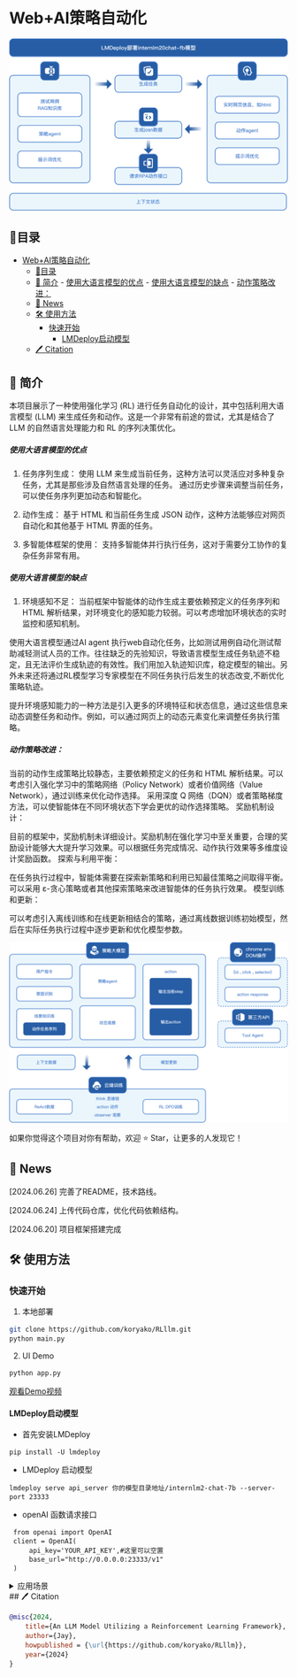 # Web+AI策略自动化

![image](https://raw.githubusercontent.com/koryako/RLllm/main/image/2.png)

## 📝目录

- [Web+AI策略自动化](#webai策略自动化)
  - [📝目录](#目录)
  - [📖 简介](#-简介)
        - [使用大语言模型的优点](#使用大语言模型的优点)
        - [使用大语言模型的缺点](#使用大语言模型的缺点)
        - [动作策略改进：](#动作策略改进)
  - [🚀 News](#-news)
  - [🛠️ 使用方法](#️-使用方法)
    - [快速开始](#快速开始)
      - [LMDeploy启动模型](#lmdeploy启动模型)
  - [🖊️ Citation](#️-citation)

## 📖 简介


本项目展示了一种使用强化学习 (RL) 进行任务自动化的设计，其中包括利用大语言模型 (LLM) 来生成任务和动作。这是一个非常有前途的尝试，尤其是结合了 LLM 的自然语言处理能力和 RL 的序列决策优化。

##### 使用大语言模型的优点
1. 任务序列生成：
使用 LLM 来生成当前任务，这种方法可以灵活应对多种复杂任务，尤其是那些涉及自然语言处理的任务。
通过历史步骤来调整当前任务，可以使任务序列更加动态和智能化。
2. 动作生成：
基于 HTML 和当前任务生成 JSON 动作，这种方法能够应对网页自动化和其他基于 HTML 界面的任务。

3. 多智能体框架的使用：
支持多智能体并行执行任务，这对于需要分工协作的复杂任务非常有用。

#####  使用大语言模型的缺点
1. 环境感知不足：
当前框架中智能体的动作生成主要依赖预定义的任务序列和 HTML 解析结果，对环境变化的感知能力较弱。可以考虑增加环境状态的实时监控和感知机制。



使用大语言模型通过AI agent 执行web自动化任务，比如测试用例自动化测试帮助减轻测试人员的工作。往往缺乏的先验知识，导致语言模型生成任务轨迹不稳定，且无法评价生成轨迹的有效性。我们用加入轨迹知识库，稳定模型的输出。另外未来还将通过RL模型学习专家模型在不同任务执行后发生的状态改变,不断优化策略轨迹。

提升环境感知能力的一种方法是引入更多的环境特征和状态信息，通过这些信息来动态调整任务和动作。例如，可以通过网页上的动态元素变化来调整任务执行策略。

##### 动作策略改进：

当前的动作生成策略比较静态，主要依赖预定义的任务和 HTML 解析结果。可以考虑引入强化学习中的策略网络（Policy Network）或者价值网络（Value Network），通过训练来优化动作选择。
采用深度 Q 网络（DQN）或者策略梯度方法，可以使智能体在不同环境状态下学会更优的动作选择策略。
奖励机制设计：

目前的框架中，奖励机制未详细设计。奖励机制在强化学习中至关重要，合理的奖励设计能够大大提升学习效果。可以根据任务完成情况、动作执行效果等多维度设计奖励函数。
探索与利用平衡：

在任务执行过程中，智能体需要在探索新策略和利用已知最佳策略之间取得平衡。可以采用 ε-贪心策略或者其他探索策略来改进智能体的任务执行效果。
模型训练和更新：

可以考虑引入离线训练和在线更新相结合的策略，通过离线数据训练初始模型，然后在实际任务执行过程中逐步更新和优化模型参数。

![image](https://raw.githubusercontent.com/koryako/RLllm/main/image/5.png)

如果你觉得这个项目对你有帮助，欢迎 ⭐ Star，让更多的人发现它！






## 🚀 News

\[2024.06.26] 完善了README，技术路线。

\[2024.06.24] 上传代码仓库，优化代码依赖结构。

\[2024.06.20] 项目框架搭建完成

## 🛠️ 使用方法

### 快速开始


1.  本地部署

```bash
git clone https://github.com/koryako/RLllm.git
python main.py
```


2. UI Demo

```bash
python app.py
```

[观看Demo视频](https://www.bilibili.com/video/BV1Tt3qezEdh/?spm_id_from=333.999.0.0)


#### LMDeploy启动模型

*   首先安装LMDeploy

```shell
pip install -U lmdeploy
```
*   LMDeploy 启动模型

```shell
lmdeploy serve api_server 你的模型目录地址/internlm2-chat-7b --server-port 23333
```
*   openAI 函数请求接口
```shell
 from openai import OpenAI
 client = OpenAI(
     api_key='YOUR_API_KEY',#这里可以空置
     base_url="http://0.0.0.0:23333/v1"
 )
```
<details>
<summary> 应用场景 </summary>

数据采集与分析

![image](https://raw.githubusercontent.com/koryako/RLllm/main/image/1.jpg)

测试用例

![image](https://raw.githubusercontent.com/koryako/RLllm/main/image/3.png)

AI客服

![image](https://raw.githubusercontent.com/koryako/RLllm/main/image/4.png)

</details>
## 🖊️ Citation

```bibtex
@misc{2024,
    title={An LLM Model Utilizing a Reinforcement Learning Framework},
    author={Jay},
    howpublished = {\url{https://github.com/koryako/RLllm}},
    year={2024}
}
```


